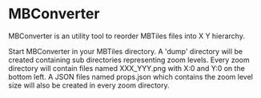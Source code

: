 # MBConverter

MBConverter is an utility tool to reorder MBTiles files into X Y hierarchy.

Start MBConverter in your MBTiles directory. A 'dump' directory will be created containing sub directories representing zoom levels. Every zoom directory will contain files named XXX_YYY.png with X:0 and Y:0 on the bottom left. A JSON files named props.json which contains the zoom level size will also be created in every zoom directory.
